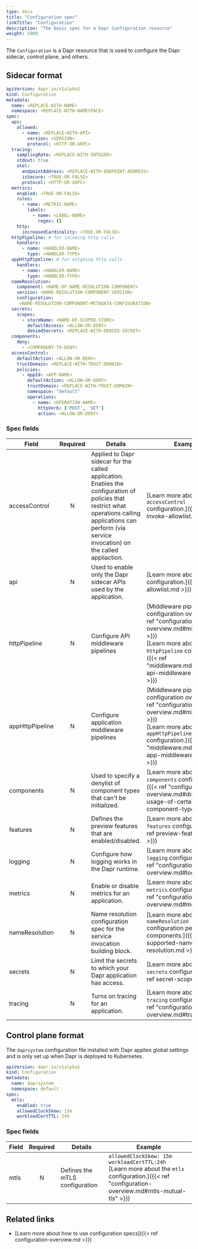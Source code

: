 ```yaml
---
type: docs
title: "Configuration spec"
linkTitle: "Configuration"
description: "The basic spec for a Dapr Configuration resource"
weight: 5000
---
```


The `Configuration` is a Dapr resource that is used to configure the Dapr sidecar, control plane, and others.

## Sidecar format

```yaml
apiVersion: dapr.io/v1alpha1
kind: Configuration
metadata:
  name: <REPLACE-WITH-NAME>
  namespace: <REPLACE-WITH-NAMESPACE>
spec:
  api:
    allowed:
      - name: <REPLACE-WITH-API>
        version: <VERSION>
        protocol: <HTTP-OR-GRPC>
  tracing:
    samplingRate: <REPLACE-WITH-INTEGER>
    stdout: true
    otel:
      endpointAddress: <REPLACE-WITH-ENDPOINT-ADDRESS>
      isSecure: <TRUE-OR-FALSE>
      protocol: <HTTP-OR-GRPC>
  metrics:
    enabled: <TRUE-OR-FALSE>
    rules:
      - name: <METRIC-NAME>
        labels:
          - name: <LABEL-NAME>
            regex: {}
    http:
      increasedCardinality: <TRUE-OR-FALSE>
  httpPipeline: # for incoming http calls
    handlers:
      - name: <HANDLER-NAME>
        type: <HANDLER-TYPE>
  appHttpPipeline: # for outgoing http calls
    handlers:
      - name: <HANDLER-NAME>
        type: <HANDLER-TYPE>
  nameResolution:
    component: <NAME-OF-NAME-RESOLUTION-COMPONENT>
    version: <NAME-RESOLUTION-COMPONENT-VERSION>
    configuration:
     <NAME-RESOLUTION-COMPONENT-METADATA-CONFIGURATION>
  secrets:
    scopes:
      - storeName: <NAME-OF-SCOPED-STORE>
        defaultAccess: <ALLOW-OR-DENY>
        deniedSecrets: <REPLACE-WITH-DENIED-SECRET>
  components:
    deny:
      - <COMPONENT-TO-DENY>
  accessControl:
    defaultAction: <ALLOW-OR-DENY>
    trustDomain: <REPLACE-WITH-TRUST-DOMAIN>
    policies:
      - appId: <APP-NAME>
        defaultAction: <ALLOW-OR-DENY>
        trustDomain: <REPLACE-WITH-TRUST-DOMAIN>
        namespace: "default"
        operations:
          - name: <OPERATION-NAME>
            httpVerb: ['POST', 'GET']
            action: <ALLOW-OR-DENY>
```

### Spec fields

| Field              | Required | Details | Example |
|--------------------|:--------:|---------|---------|
| accessControl      | N        | Applied to Dapr sidecar for the called application. Enables the configuration of policies that restrict what operations calling applications can perform (via service invocation) on the called appliaction.  | [Learn more about the `accessControl` configuration.]({{< ref invoke-allowlist.md >}}) |
| api                | N        | Used to enable only the Dapr sidecar APIs used by the application.  | [Learn more about the `api` configuration.]({{< ref api-allowlist.md >}}) |
| httpPipeline       | N        | Configure API middleware pipelines | [Middleware pipeline configuration overview]({{< ref "configuration-overview.md#middleware" >}})<br>[Learn more about the `httpPipeline` configuration.]({{< ref "middleware.md#configure-api-middleware-pipelines" >}}) |
| appHttpPipeline    | N        | Configure application middleware pipelines | [Middleware pipeline configuration overview]({{< ref "configuration-overview.md#middleware" >}})<br>[Learn more about the `appHttpPipeline` configuration.]({{< ref "middleware.md#configure-app-middleware-pipelines" >}}) |
| components         | N        | Used to specify a denylist of component types that can't be initialized. | [Learn more about the `components` configuration.]({{< ref "configuration-overview.md#disallow-usage-of-certain-component-types" >}}) |
| features           | N        | Defines the preview features that are enabled/disabled. | [Learn more about the `features` configuration.]({{< ref preview-features.md >}}) |
| logging            | N        | Configure how logging works in the Dapr runtime. | [Learn more about the `logging` configuration.]({{< ref "configuration-overview.md#logging" >}})  |
| metrics            | N        | Enable or disable metrics for an application. | [Learn more about the `metrics` configuration.]({{< ref "configuration-overview.md#metrics" >}}) |
| nameResolution     | N        | Name resolution configuration spec for the service invocation building block. | [Learn more about the `nameResolution` configuration per components.]({{< ref supported-name-resolution.md >}}) |
| secrets            | N        | Limit the secrets to which your Dapr application has access.  | [Learn more about the `secrets` configuration.]({{< ref secret-scope.md >}}) |
| tracing            | N        | Turns on tracing for an application. | [Learn more about the `tracing` configuration.]({{< ref "configuration-overview.md#tracing" >}}) |


## Control plane format

The `daprsystem` configuration file installed with Dapr applies global settings and is only set up when Dapr is deployed to Kubernetes. 

```yml
apiVersion: dapr.io/v1alpha1
kind: Configuration
metadata:
  name: daprsystem
  namespace: default
spec:
  mtls:
    enabled: true
    allowedClockSkew: 15m
    workloadCertTTL: 24h
```

### Spec fields

| Field              | Required | Details | Example |
|--------------------|:--------:|---------|---------|
| mtls               | N        | Defines the mTLS configuration | `allowedClockSkew: 15m`<br>`workloadCertTTL:24h`<br>[Learn more about the `mtls` configuration.]({{< ref "configuration-overview.md#mtls-mutual-tls" >}}) |


## Related links

- [Learn more about how to use configuration specs]({{< ref configuration-overview.md >}})